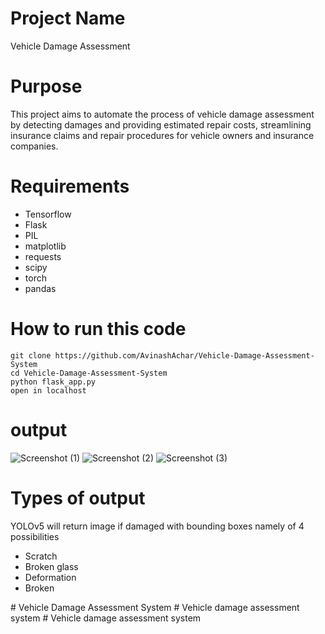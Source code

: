 # Project Name
Vehicle Damage Assessment

# Purpose
This project aims to automate the process of vehicle damage assessment by detecting damages and providing estimated repair costs, streamlining insurance claims and repair procedures for vehicle owners and insurance companies.

# Requirements
- Tensorflow
- Flask
- PIL
- matplotlib
- requests
- scipy
- torch
- pandas

# How to run this code
```
git clone https://github.com/AvinashAchar/Vehicle-Damage-Assessment-System
cd Vehicle-Damage-Assessment-System
python flask_app.py
open in localhost
```

# output
![Screenshot  (1)](https://github.com/AvinashAchar/Vehicle-Damage-Assessment-System/assets/114282436/c74445be-ba42-483f-853c-fade007dbb8e)
![Screenshot  (2)](https://github.com/AvinashAchar/Vehicle-Damage-Assessment-System/assets/114282436/07bc070e-8d1b-4175-82ca-727e910ddd2f)
![Screenshot  (3)](https://github.com/AvinashAchar/Vehicle-Damage-Assessment-System/assets/114282436/67bbcbb5-be8e-4d70-949f-df64ad709a02)
# Types of output
YOLOv5 will return image if damaged with bounding boxes namely of 4 possibilities 
- Scratch
- Broken glass
- Deformation
- Broken

#   V e h i c l e   D a m a g e   A s s e s s m e n t   S y s t e m 
 
 #   V e h i c l e   d a m a g e   a s s e s s m e n t   s y s t e m 
 
 #   V e h i c l e   d a m a g e   a s s e s s m e n t   s y s t e m 
 
 
